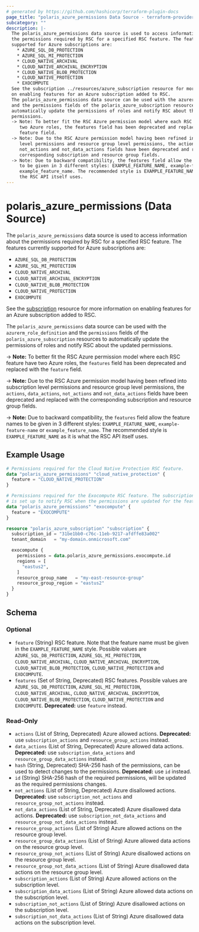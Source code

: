 ```yaml
---
# generated by https://github.com/hashicorp/terraform-plugin-docs
page_title: "polaris_azure_permissions Data Source - terraform-provider-polaris"
subcategory: ""
description: |-
  The polaris_azure_permissions data source is used to access information about
  the permissions required by RSC for a specified RSC feature. The features currently
  supported for Azure subscriptions are:
    * AZURE_SQL_DB_PROTECTION
    * AZURE_SQL_MI_PROTECTION
    * CLOUD_NATIVE_ARCHIVAL
    * CLOUD_NATIVE_ARCHIVAL_ENCRYPTION
    * CLOUD_NATIVE_BLOB_PROTECTION
    * CLOUD_NATIVE_PROTECTION
    * EXOCOMPUTE
  See the subscription ../resources/azure_subscription resource for more information
  on enabling features for an Azure subscription added to RSC.
  The polaris_azure_permissions data source can be used with the azurerm_role_definition
  and the permissions fields of the polaris_azure_subscription resources to
  automatically update the permissions of roles and notify RSC about the updated
  permissions.
  -> Note: To better fit the RSC Azure permission model where each RSC feature have
     two Azure roles, the features field has been deprecated and replaced with the
     feature field.
  -> Note: Due to the RSC Azure permission model having been refined into subscription
     level permissions and resource group level permissions, the actions, data_actions,
     not_actions and not_data_actions fields have been deprecated and replaced with the
     corresponding subscription and resource group fields.
  -> Note: Due to backward compatibility, the features field allow the feature names
     to be given in 3 different styles: EXAMPLE_FEATURE_NAME, example-feature-name or
     example_feature_name. The recommended style is EXAMPLE_FEATURE_NAME as it is what
     the RSC API itself uses.
---
```


# polaris_azure_permissions (Data Source)

The `polaris_azure_permissions` data source is used to access information about
the permissions required by RSC for a specified RSC feature. The features currently
supported for Azure subscriptions are:
  * `AZURE_SQL_DB_PROTECTION`
  * `AZURE_SQL_MI_PROTECTION`
  * `CLOUD_NATIVE_ARCHIVAL`
  * `CLOUD_NATIVE_ARCHIVAL_ENCRYPTION`
  * `CLOUD_NATIVE_BLOB_PROTECTION`
  * `CLOUD_NATIVE_PROTECTION`
  * `EXOCOMPUTE`

See the [subscription](../resources/azure_subscription) resource for more information
on enabling features for an Azure subscription added to RSC.

The `polaris_azure_permissions` data source can be used with the `azurerm_role_definition`
and the `permissions` fields of the `polaris_azure_subscription` resources to
automatically update the permissions of roles and notify RSC about the updated
permissions.

-> **Note:** To better fit the RSC Azure permission model where each RSC feature have
   two Azure roles, the `features` field has been deprecated and replaced with the
   `feature` field.

-> **Note:** Due to the RSC Azure permission model having been refined into subscription
   level permissions and resource group level permissions, the `actions`, `data_actions`,
   `not_actions` and `not_data_actions` fields have been deprecated and replaced with the
   corresponding subscription and resource group fields.

-> **Note:** Due to backward compatibility, the `features` field allow the feature names
   to be given in 3 different styles: `EXAMPLE_FEATURE_NAME`, `example-feature-name` or
   `example_feature_name`. The recommended style is `EXAMPLE_FEATURE_NAME` as it is what
   the RSC API itself uses.

## Example Usage

```terraform
# Permissions required for the Cloud Native Protection RSC feature.
data "polaris_azure_permissions" "cloud_native_protection" {
  feature = "CLOUD_NATIVE_PROTECTION"
}

# Permissions required for the Exocompute RSC feature. The subscription
# is set up to notify RSC when the permissions are updated for the feature.
data "polaris_azure_permissions" "exocompute" {
  feature = "EXOCOMPUTE"
}

resource "polaris_azure_subscription" "subscription" {
  subscription_id = "31be1bb0-c76c-11eb-9217-afdffe83a002"
  tenant_domain   = "my-domain.onmicrosoft.com"

  exocompute {
    permissions = data.polaris_azure_permissions.exocompute.id
    regions = [
      "eastus2",
    ]
    resource_group_name   = "my-east-resource-group"
    resource_group_region = "eastus2"
  }
}
```

<!-- schema generated by tfplugindocs -->
## Schema

### Optional

- `feature` (String) RSC feature. Note that the feature name must be given in the `EXAMPLE_FEATURE_NAME` style. Possible values are `AZURE_SQL_DB_PROTECTION`, `AZURE_SQL_MI_PROTECTION`,  `CLOUD_NATIVE_ARCHIVAL`, `CLOUD_NATIVE_ARCHIVAL_ENCRYPTION`, `CLOUD_NATIVE_BLOB_PROTECTION`, `CLOUD_NATIVE_PROTECTION` and `EXOCOMPUTE`.
- `features` (Set of String, Deprecated) RSC features. Possible values are `AZURE_SQL_DB_PROTECTION`, `AZURE_SQL_MI_PROTECTION`, `CLOUD_NATIVE_ARCHIVAL`, `CLOUD_NATIVE_ARCHIVAL_ENCRYPTION`, `CLOUD_NATIVE_BLOB_PROTECTION`, `CLOUD_NATIVE_PROTECTION` and `EXOCOMPUTE`. **Deprecated:** use `feature` instead.

### Read-Only

- `actions` (List of String, Deprecated) Azure allowed actions. **Deprecated:** use `subscription_actions` and `resource_group_actions` instead.
- `data_actions` (List of String, Deprecated) Azure allowed data actions. **Deprecated:** use `subscription_data_actions` and `resource_group_data_actions` instead.
- `hash` (String, Deprecated) SHA-256 hash of the permissions, can be used to detect changes to the permissions. **Deprecated:** use `id` instead.
- `id` (String) SHA-256 hash of the required permissions, will be updated as the required permissions changes.
- `not_actions` (List of String, Deprecated) Azure disallowed actions. **Deprecated:** use `subscription_not_actions` and `resource_group_not_actions` instead.
- `not_data_actions` (List of String, Deprecated) Azure disallowed data actions. **Deprecated:** use `subscription_not_data_actions` and `resource_group_not_data_actions` instead.
- `resource_group_actions` (List of String) Azure allowed actions on the resource group level.
- `resource_group_data_actions` (List of String) Azure allowed data actions on the resource group level.
- `resource_group_not_actions` (List of String) Azure disallowed actions on the resource group level.
- `resource_group_not_data_actions` (List of String) Azure disallowed data actions on the resource group level.
- `subscription_actions` (List of String) Azure allowed actions on the subscription level.
- `subscription_data_actions` (List of String) Azure allowed data actions on the subscription level.
- `subscription_not_actions` (List of String) Azure disallowed actions on the subscription level.
- `subscription_not_data_actions` (List of String) Azure disallowed data actions on the subscription level.
